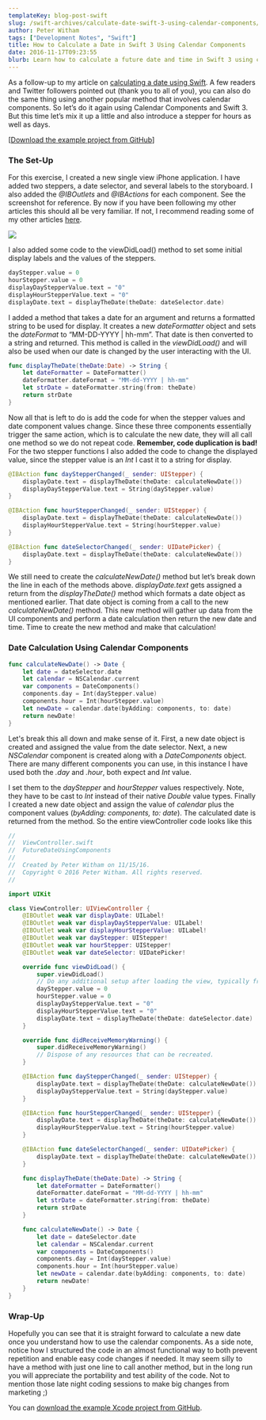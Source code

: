```yaml
---
templateKey: blog-post-swift
slug: /swift-archives/calculate-date-swift-3-using-calendar-components/
author: Peter Witham
tags: ["Development Notes", "Swift"]
title: How to Calculate a Date in Swift 3 Using Calendar Components
date: 2016-11-17T09:23:55
blurb: Learn how to calculate a future date and time in Swift 3 using calendar components.
---
```


As a follow-up to my article on [calculating a date using Swift](/swift/basics/how-to-add-a-future-date-in-swift/). A few readers and Twitter followers pointed out (thank you to all of you), you can also do the same thing using another popular method that involves calendar components. So let’s do it again using Calendar Components and Swift 3. But this time let’s mix it up a little and also introduce a stepper for hours as well as days.

[[Download the example project from GitHub](https://github.com/GrfxGuru/DateCalculationUsingComponents)]

### The Set-Up

For this exercise, I created a new single view iPhone application. I have added two steppers, a date selector, and several labels to the storyboard. I also added the _@IBOutlets_ and _@IBActions_ for each component. See the screenshot for reference. By now if you have been following my other articles this should all be very familiar. If not, I recommend reading some of my other articles [here](/swift/).

![](/img/post_images/Storyboard-with-Starting-Code.jpg)

I also added some code to the viewDidLoad() method to set some initial display labels and the values of the steppers.

```swift
dayStepper.value = 0
hourStepper.value = 0
displayDayStepperValue.text = "0"
displayHourStepperValue.text = "0"
displayDate.text = displayTheDate(theDate: dateSelector.date)
```

I added a method that takes a date for an argument and returns a formatted string to be used for display. It creates a new _dateFormatter_ object and sets the _dateFormat_ to “MM-DD-YYYY | hh-mm”. That date is then converted to a string and returned. This method is called in the _viewDidLoad()_ and will also be used when our date is changed by the user interacting with the UI.

```swift
func displayTheDate(theDate:Date) -> String {
    let dateFormatter = DateFormatter()
    dateFormatter.dateFormat = "MM-dd-YYYY | hh-mm"
    let strDate = dateFormatter.string(from: theDate)
    return strDate
}
```

Now all that is left to do is add the code for when the stepper values and date component values change. Since these three components essentially trigger the same action, which is to calculate the new date, they will all call one method so we do not repeat code. **Remember, code duplication is bad!** For the two stepper functions I also added the code to change the displayed value, since the stepper value is an _Int_ I cast it to a string for display.

```swift
@IBAction func dayStepperChanged(_ sender: UIStepper) {
    displayDate.text = displayTheDate(theDate: calculateNewDate())
    displayDayStepperValue.text = String(dayStepper.value)
}

@IBAction func hourStepperChanged(_ sender: UIStepper) {
    displayDate.text = displayTheDate(theDate: calculateNewDate())
    displayHourStepperValue.text = String(hourStepper.value)
}

@IBAction func dateSelectorChanged(_ sender: UIDatePicker) {
    displayDate.text = displayTheDate(theDate: calculateNewDate())
}
```

We still need to create the _calculateNewDate()_ method but let’s break down the line in each of the methods above. _displayDate.text_ gets assigned a return from the _displayTheDate()_ method which formats a date object as mentioned earlier. That date object is coming from a call to the new _calculateNewDate()_ method. This new method will gather up data from the UI components and perform a date calculation then return the new date and time. Time to create the new method and make that calculation!

### Date Calculation Using Calendar Components

```swift
func calculateNewDate() -> Date {
    let date = dateSelector.date
    let calendar = NSCalendar.current
    var components = DateComponents()
    components.day = Int(dayStepper.value)
    components.hour = Int(hourStepper.value)
    let newDate = calendar.date(byAdding: components, to: date)
    return newDate!
}
```

Let's break this all down and make sense of it. First, a new date object is created and assigned the value from the date selector. Next, a new _NSCalendar_ component is created along with a _DateComponents_ object. There are many different components you can use, in this instance I have used both the _.day_ and _.hour_, both expect and _Int_ value.

I set them to the _dayStepper_ and _hourStepper_ values respectively. Note, they have to be cast to _Int_ instead of their native _Double_ value types. Finally I created a new date object and assign the value of _calendar_ plus the component values (_byAdding: components, to: date_). The calculated date is returned from the method. So the entire viewController code looks like this

```swift
//
//  ViewController.swift
//  FutureDateUsingComponents
//
//  Created by Peter Witham on 11/15/16.
//  Copyright © 2016 Peter Witham. All rights reserved.
//

import UIKit

class ViewController: UIViewController {
    @IBOutlet weak var displayDate: UILabel!
    @IBOutlet weak var displayDayStepperValue: UILabel!
    @IBOutlet weak var displayHourStepperValue: UILabel!
    @IBOutlet weak var dayStepper: UIStepper!
    @IBOutlet weak var hourStepper: UIStepper!
    @IBOutlet weak var dateSelector: UIDatePicker!

    override func viewDidLoad() {
        super.viewDidLoad()
        // Do any additional setup after loading the view, typically from a nib.
        dayStepper.value = 0
        hourStepper.value = 0
        displayDayStepperValue.text = "0"
        displayHourStepperValue.text = "0"
        displayDate.text = displayTheDate(theDate: dateSelector.date)
    }

    override func didReceiveMemoryWarning() {
        super.didReceiveMemoryWarning()
        // Dispose of any resources that can be recreated.
    }

    @IBAction func dayStepperChanged(_ sender: UIStepper) {
        displayDate.text = displayTheDate(theDate: calculateNewDate())
        displayDayStepperValue.text = String(dayStepper.value)
    }

    @IBAction func hourStepperChanged(_ sender: UIStepper) {
        displayDate.text = displayTheDate(theDate: calculateNewDate())
        displayHourStepperValue.text = String(hourStepper.value)
    }

    @IBAction func dateSelectorChanged(_ sender: UIDatePicker) {
        displayDate.text = displayTheDate(theDate: calculateNewDate())
    }

    func displayTheDate(theDate:Date) -> String {
        let dateFormatter = DateFormatter()
        dateFormatter.dateFormat = "MM-dd-YYYY | hh-mm"
        let strDate = dateFormatter.string(from: theDate)
        return strDate
    }

    func calculateNewDate() -> Date {
        let date = dateSelector.date
        let calendar = NSCalendar.current
        var components = DateComponents()
        components.day = Int(dayStepper.value)
        components.hour = Int(hourStepper.value)
        let newDate = calendar.date(byAdding: components, to: date)
        return newDate!
    }
}
```

### Wrap-Up

Hopefully you can see that it is straight forward to calculate a new date once you understand how to use the calendar components. As a side note, notice how I structured the code in an almost functional way to both prevent repetition and enable easy code changes if needed. It may seem silly to have a method with just one line to call another method, but in the long run you will appreciate the portability and test ability of the code. Not to mention those late night coding sessions to make big changes from marketing ;)

You can [download the example Xcode project from GitHub](https://github.com/GrfxGuru/DateCalculationUsingComponents).
